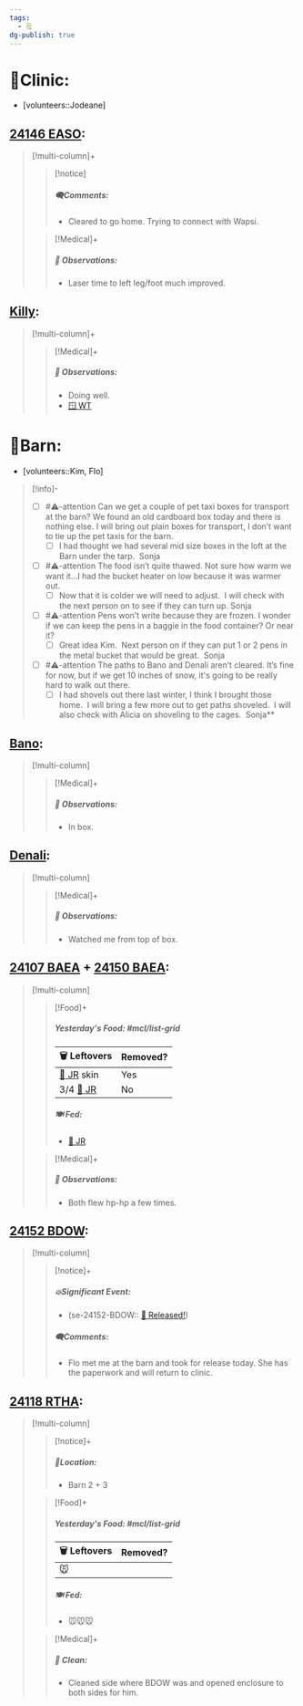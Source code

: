 ```yaml
---
tags:
  - 🗒️
dg-publish: true
---
```


# 🏥Clinic:
- [volunteers::Jodeane]

## [24146 EASO](../RARE%20Birds/24146%20EASO.md):
> [!multi-column]+
>
>> [!notice]
>>##### 🗨️Comments:
>> - Cleared to go home. Trying to connect with Wapsi.
>
>
>> [!Medical]+
>> ##### 🔭 Observations:
>> - Laser time to left leg/foot much improved.

## [Killy](../RARE%20Birds/Ed%20Birds/Killy.md):
> [!multi-column]+
>
>> [!Medical]+
>> ##### 🔭 Observations:
>> - Doing well.
>> - [🪟 WT](../Admin/Codes/Window%20time.md)

# 🏡Barn:
- [volunteers::Kim, Flo]

> [!info]-
> - [ ] #⚠️-attention Can we get a couple of pet taxi boxes for transport at the barn? We found an old cardboard box today and there is nothing else. I will bring out plain boxes for transport, I don’t want to tie up the pet taxis for the barn. 
> 	- [ ] I had thought we had several mid size boxes in the loft at the Barn under the tarp.  Sonja
> - [ ] #⚠️-attention The food isn’t quite thawed. Not sure how warm we want it…I had the bucket heater on low because it was warmer out. 
> 	- [ ] Now that it is colder we will need to adjust.  I will check with the next person on to see if they can turn up. Sonja
> - [ ] #⚠️-attention Pens won’t write because they are frozen. I wonder if we can keep the pens in a baggie in the food container? Or near it? 
> 	- [ ] Great idea Kim.  Next person on if they can put 1 or 2 pens in the metal bucket that would be great.  Sonja
> - [ ] #⚠️-attention The paths to Bano and Denali aren’t cleared. It’s fine for now, but if we get 10 inches of snow, it's going to be really hard to walk out there.  
> 	- [ ] I had shovels out there last winter, I think I brought those home.  I will bring a few more out to get paths shoveled.  I will also check with Alicia on shoveling to the cages.  Sonja**

## [Bano](../RARE%20Birds/Ed%20Birds/Bano.md):
> [!multi-column]
>
>> [!Medical]+
>> ##### 🔭 Observations:
>> - In box.

## [Denali](../RARE%20Birds/Ed%20Birds/Denali.md):
> [!multi-column]
>
>> [!Medical]+
>> ##### 🔭 Observations:
>> - Watched me from top of box.

## [24107 BAEA](../RARE%20Birds/24107%20BAEA.md) + [24150 BAEA](../RARE%20Birds/24150%20BAEA.md):
> [!multi-column]
>
>> [!Food]+
>> ##### Yesterday's Food: #mcl/list-grid
>> |🗑️ Leftovers| Removed?
>> |---|---|
>>|[🐀 JR](../Admin/Codes/Food/Jumbo%20Rat.md) skin|Yes
>>|3/4 [🐀 JR](../Admin/Codes/Food/Jumbo%20Rat.md)|No|
>>
>> ##### 🍽️ Fed:
>> - [🐀 JR](../Admin/Codes/Food/Jumbo%20Rat.md)
>
>> [!Medical]+
>> ##### 🔭 Observations:
>> - Both flew hp-hp a few times.

## [24152 BDOW](../RARE%20Birds/24152%20BDOW.md):
> [!multi-column]
>
>> [!notice]+
>> ##### 💥Significant Event:
>> - (se-24152-BDOW:: [🥳 Released!](../Admin/Codes/Released!.md))
>>
>> ##### 🗨️Comments:
>> - Flo met me at the barn and took for release today. She has the paperwork and will return to clinic.
>

## [24118 RTHA](../RARE%20Birds/24118%20RTHA.md):
> [!multi-column]
>
>> [!notice]+
>> ##### 📍Location:
>>- Barn 2 + 3
>>
>
>> [!Food]+
>> ##### Yesterday's Food: #mcl/list-grid
>> |🗑️ Leftovers| Removed?
>> |---|---|
>>|🐭|
>>
>> ##### 🍽️ Fed:
>> - 🐭🐭🐭
>
>> [!Medical]+
>>##### 🫧 Clean:
>>- Cleaned side where BDOW was and opened enclosure to both sides for him.
>>

